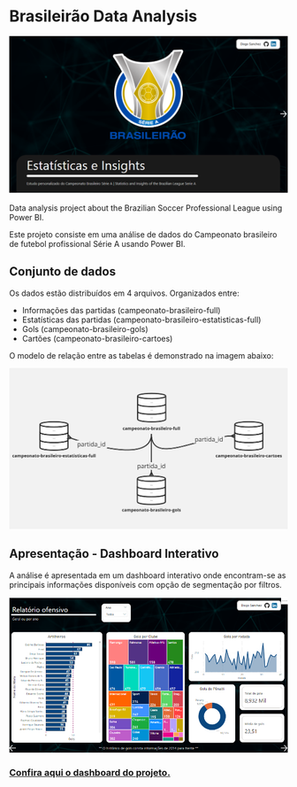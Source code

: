 # Brasileirão Data Analysis
<p align="center">
  <img src="https://github.com/dsanchezsantos/brasileirao_data_analysis/blob/04cd8f8539f9c1137e7227d4f8de4c8f027323b1/assets/print2.png" alt="">
</p>

Data analysis project about the Brazilian Soccer Professional League using Power BI.

Este projeto consiste em uma análise de dados do Campeonato brasileiro de futebol profissional Série A usando Power BI.

## Conjunto de dados

Os dados estão distribuídos em 4 arquivos. Organizados entre:
- Informações das partidas (campeonato-brasileiro-full)
- Estatísticas das partidas (campeonato-brasileiro-estatisticas-full)
- Gols (campeonato-brasileiro-gols)
- Cartões (campeonato-brasileiro-cartoes)

O modelo de relação entre as tabelas é demonstrado na imagem abaixo:
<p align="center">
  <img src="https://github.com/dsanchezsantos/brasileirao_data_analysis/blob/852aff5fc7ff46213bfad433d9fe2e0898d978b3/assets/Modelo%20DB%20Github.jpg" alt="Modelo DB">
</p>

## Apresentação - Dashboard Interativo

A análise é apresentada em um dashboard interativo onde encontram-se as principais informações disponíveis com opção de segmentação por filtros.
<p align="center">
  <img src="https://github.com/dsanchezsantos/brasileirao_data_analysis/blob/09832c5cf7db1184ffe3baadb7c0454c57edd59c/assets/print.png" alt="Print Power BI">
</p>

### [Confira aqui o dashboard do projeto.](https://app.powerbi.com/groups/me/reports/f58c154d-78bb-4653-9185-ccc41efdcd9c/ReportSectione8c849032ddde5358899?experience=power-bi)

